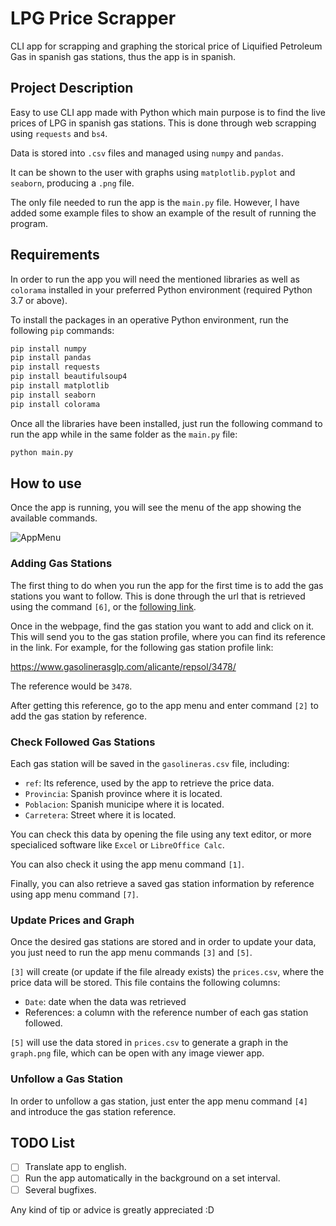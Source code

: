# LPG Price Scrapper
CLI app for scrapping and graphing the storical price of Liquified Petroleum Gas in spanish gas stations, thus the app is in spanish.

## Project Description
Easy to use CLI app made with Python which main purpose is to find the live prices of LPG in spanish gas stations. This is done through web scrapping using `requests` and `bs4`.

Data is stored into `.csv` files and managed using `numpy` and `pandas`.

It can be shown to the user with graphs using `matplotlib.pyplot` and `seaborn`, producing a `.png` file. 

The only file needed to run the app is the `main.py` file. However, I have added some example files to show an example of the result of running the program.

## Requirements
In order to run the app you will need the mentioned libraries as well as `colorama` installed in your preferred Python environment (required Python 3.7 or above).

To install the packages in an operative Python environment, run the following `pip` commands:

```bash
pip install numpy
pip install pandas
pip install requests
pip install beautifulsoup4
pip install matplotlib
pip install seaborn
pip install colorama
```

Once all the libraries have been installed, just run the following command to run the app while in the same folder as the `main.py` file:

```bash
python main.py
```

## How to use
Once the app is running, you will see the menu of the app showing the available commands. 

![AppMenu](https://github.com/Swamptk/LPGPriceScrapper/assets/60852817/7c55b3b4-3089-4ae5-a40c-6b613c6e4917)

### Adding Gas Stations
The first thing to do when you run the app for the first time is to add the gas stations you want to follow. This is done through the url that is retrieved using the command `[6]`, or the [following link](https://www.gasolinerasglp.com/listado-completo/).

Once in the webpage, find the gas station you want to add and click on it. This will send you to the gas station profile, where you can find its reference in the link. For example, for the following gas station profile link:

https://www.gasolinerasglp.com/alicante/repsol/3478/

The reference would be `3478`.

After getting this reference, go to the app menu and enter command `[2]` to add the gas station by reference.

### Check Followed Gas Stations
Each gas station will be saved in the `gasolineras.csv` file, including:

- `ref`: Its reference, used by the app to retrieve the price data.
- `Provincia`: Spanish province where it is located.
- `Poblacion`: Spanish municipe where it is located.
- `Carretera`: Street where it is located.

You can check this data by opening the file using any text editor, or more specialiced software like `Excel` or `LibreOffice Calc`.

You can also check it using the app menu command `[1]`.

Finally, you can also retrieve a saved gas station information by reference using app menu command `[7]`.

### Update Prices and Graph
Once the desired gas stations are stored and in order to update your data, you just need to run the app menu commands `[3]` and `[5]`.

`[3]` will create (or update if the file already exists) the `prices.csv`, where the price data will be stored. This file contains the following columns:

- `Date`: date when the data was retrieved
- References: a column with the reference number of each gas station followed.

`[5]` will use the data stored in `prices.csv` to generate a graph in the `graph.png` file, which can be open with any image viewer app.

### Unfollow a Gas Station
In order to unfollow a gas station, just enter the app menu command `[4]` and introduce the gas station reference.

## TODO List

- [ ] Translate app to english.
- [ ] Run the app automatically in the background on a set interval.
- [ ] Several bugfixes.

Any kind of tip or advice is greatly appreciated :D
